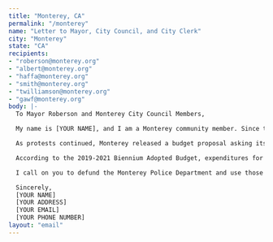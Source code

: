 ```yaml
---
title: "Monterey, CA"
permalink: "/monterey"
name: "Letter to Mayor, City Council, and City Clerk"
city: "Monterey"
state: "CA"
recipients:
- "roberson@monterey.org"
- "albert@monterey.org"
- "haffa@monterey.org"
- "smith@monterey.org"
- "twilliamson@monterey.org"
- "gawf@monterey.org"
body: |-
  To Mayor Roberson and Monterey City Council Members,

  My name is [YOUR NAME], and I am a Monterey community member. Since the violent murder of George Floyd, our nation has been forced to take an honest look at how Black and Brown people are treated in America. As a result we have seen protests in all 50 states calling for rapid and meaningful change, especially regarding racist institutions like policing. Simultaneously, cities across the country are facing budget deficits due to COVID-19 and Monterey is no exception.

  As protests continued, Monterey released a budget proposal asking its tax-payers to accept a 60% reduction in recreation, library and museum spending as well as over 40 layoffs, but proposed only an 8% reduction of the police department. In the name of real public safety, I cannot accept this! On June 7, 2020 the Minneapolis City Council voted to defund and dismantle their city's police and pledged to invest in new models of public safety and I ask that Monterey City Council adopt this agenda as well.

  According to the 2019-2021 Biennium Adopted Budget, expenditures for MPD totaled over $18 million, more than the expenditures for community services such as museums, parks and libraries combined. Though our city continues to spend extraordinary amounts on policing, residents still struggle with issues of public safety, houselessness, accessibility to mental health services, food equity and accessibility as well as general affordability in Monterey. By defunding police and reallocating those dollars to community services, you can make incredible systemic change to enrich the lives of all your constituents and uplift our most vulnerable populations. Real public safety addresses root causes, not just the symptoms; eliminating the desperation that places individuals in a position to commit criminalized acts in the first place.

  I call on you to defund the Monterey Police Department and use those extraordinary assets to offer more social services and boost the budgets for schools, recreation, libraries and the arts, which fundamentally enhance the health and wellness of all our community members. Defunding MPD will make space for new systems and more nuanced emergency-response approaches. Our citizens deserve this!

  Sincerely,
  [YOUR NAME]
  [YOUR ADDRESS]
  [YOUR EMAIL]
  [YOUR PHONE NUMBER]
layout: "email"
---
```


